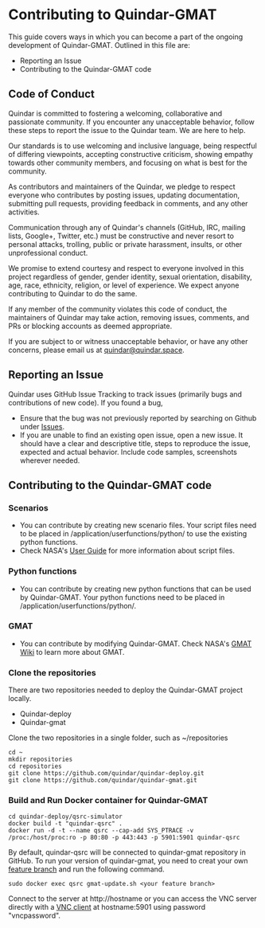 # Contributing to Quindar-GMAT

This guide covers ways in which you can become a part of the ongoing development of Quindar-GMAT. Outlined in this file are:

* Reporting an Issue
* Contributing to the Quindar-GMAT code

## Code of Conduct

Quindar is committed to fostering a welcoming, collaborative and passionate community. If you encounter any unacceptable behavior, follow these steps to report the issue to the Quindar team. We are here to help. 

Our standards is to use welcoming and inclusive language, being respectful of differing viewpoints, accepting constructive criticism, showing empathy towards other community members, and focusing on what is best for the community. 

As contributors and maintainers of the Quindar, we pledge to respect everyone who contributes by posting issues, updating documentation, submitting pull requests, providing feedback in comments, and any other activities.

Communication through any of Quindar's channels (GitHub, IRC, mailing lists, Google+, Twitter, etc.) must be constructive and never resort to personal attacks, trolling, public or private harassment, insults, or other unprofessional conduct.

We promise to extend courtesy and respect to everyone involved in this project regardless of gender, gender identity, sexual orientation, disability, age, race, ethnicity, religion, or level of experience. We expect anyone contributing to Quindar to do the same.

If any member of the community violates this code of conduct, the maintainers of Quindar may take action, removing issues, comments, and PRs or blocking accounts as deemed appropriate.

If you are subject to or witness unacceptable behavior, or have any other concerns, please email us at quindar@quindar.space.

## Reporting an Issue
Quindar uses GitHub Issue Tracking to track issues (primarily bugs and contributions of new code). 
If you found a bug,
* Ensure that the bug was not previously reported by searching on Github under [Issues](https://github.com/quindar/quindar-gmat/issues).
* If you are unable to find an existing open issue, open a new issue. It should have a clear and descriptive title, steps to reproduce the issue, expected and actual behavior. Include code samples, screenshots wherever needed.

## Contributing to the Quindar-GMAT code
### Scenarios
* You can contribute by creating new scenario files.  Your script files need to be placed in /application/userfunctions/python/ to use the existing python functions.
* Check NASA's [User Guide](http://gmat.sourceforge.net/docs/R2016a/html/index.html) for more information about script files.

### Python functions
* You can contribute by creating new python functions that can be used by Quindar-GMAT.  Your python functions need to be placed in /application/userfunctions/python/.

### GMAT
* You can contribute by modifying Quindar-GMAT.  Check NASA's [GMAT Wiki](http://gmatcentral.org) to learn more about GMAT.

### Clone the repositories
There are two repositories needed to deploy the Quindar-GMAT project locally. 
* Quindar-deploy
* Quindar-gmat

Clone the two repositories in a single folder, such as ~/repositories

    cd ~
    mkdir repositories
    cd repositories
    git clone https://github.com/quindar/quindar-deploy.git
    git clone https://github.com/quindar/quindar-gmat.git

### Build and Run Docker container for Quindar-GMAT

	cd quindar-deploy/qsrc-simulator
	docker build -t "quindar-qsrc" .
	docker run -d -t --name qsrc --cap-add SYS_PTRACE -v /proc:/host/proc:ro -p 80:80 -p 443:443 -p 5901:5901 quindar-qsrc
	
By default, quindar-qsrc will be connected to quindar-gmat repository in GitHub.  To run your version of quindar-gmat, you need to creat your own [feature branch](https://github.com/quindar/quindar-ux/tree/master) and run the following command.

	sudo docker exec qsrc gmat-update.sh <your feature branch>
	
Connect to the server at http://hostname or you can access the VNC server directly with a [VNC client](https://www.realvnc.com/download/viewer/) at hostname:5901 using password "vncpassword".
